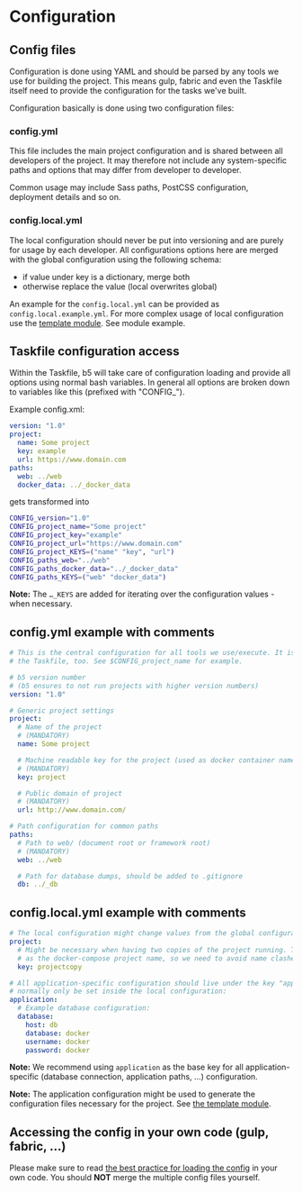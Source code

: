 # Configuration

## Config files

Configuration is done using YAML and should be parsed by any tools we use for building the project. This
means gulp, fabric and even the Taskfile itself need to provide the configuration for the tasks we've built.

Configuration basically is done using two configuration files:

### config.yml

This file includes the main project configuration and is shared between all developers of the project.
It may therefore not include any system-specific paths and options that may differ from developer to
developer.

Common usage may include Sass paths, PostCSS configuration, deployment details and so on.

### config.local.yml

The local configuration should never be put into versioning and are purely for usage by each developer.
All configurations options here are merged with the global configuration using the following schema:

* if value under key is a dictionary, merge both
* otherwise replace the value (local overwrites global)

An example for the `config.local.yml` can be provided as `config.local.example.yml`. For more complex
usage of local configuration use the [template module](modules/template.md). See module example.

## Taskfile configuration access

Within the Taskfile, b5 will take care of configuration loading and provide all options using normal bash
variables. In general all options are broken down to variables like this (prefixed with "CONFIG_").

Example config.xml:

```yaml
version: "1.0"
project:
  name: Some project
  key: example
  url: https://www.domain.com
paths:
  web: ../web
  docker_data: ../_docker_data
```

gets transformed into

```bash
CONFIG_version="1.0"
CONFIG_project_name="Some project"
CONFIG_project_key="example"
CONFIG_project_url="https://www.domain.com"
CONFIG_project_KEYS=("name" "key", "url")
CONFIG_paths_web="../web"
CONFIG_paths_docker_data="../_docker_data"
CONFIG_paths_KEYS=("web" "docker_data")
```

**Note:** The `…_KEYS` are added for iterating over the configuration values - when necessary.

## config.yml example with comments

```yaml
# This is the central configuration for all tools we use/execute. It is available inside
# the Taskfile, too. See $CONFIG_project_name for example.

# b5 version number
# (b5 ensures to not run projects with higher version numbers)
version: "1.0"

# Generic project settings
project:
  # Name of the project
  # (MANDATORY)
  name: Some project

  # Machine readable key for the project (used as docker container name prefix)
  # (MANDATORY)
  key: project

  # Public domain of project
  # (MANDATORY)
  url: http://www.domain.com/

# Path configuration for common paths
paths:
  # Path to web/ (document root or framework root)
  # (MANDATORY)
  web: ../web

  # Path for database dumps, should be added to .gitignore
  db: ../_db
```

## config.local.yml example with comments

```yaml
# The local configuration might change values from the global configuration file:
project:
  # Might be necessary when having two copies of the project running. The key is used
  # as the docker-compose project name, so we need to avoid name clashes.
  key: projectcopy

# All application-specific configuration should live under the key "application" and will
# normally only be set inside the local configuration:
application:
  # Example database configuration:
  database:
    host: db
    database: docker
    username: docker
    password: docker
```

**Note:** We recommend using `application` as the base key for all application-specific (database connection,
application paths, …) configuration.

**Note:** The application configuration might be used to generate the configuration files necessary for the
project. See [the template module](modules/template.md).

## Accessing the config in your own code (gulp, fabric, …)

Please make sure to read [the best practice for loading the config](04_config_loading.md) in your own code.
You should **NOT** merge the multiple config files yourself.
